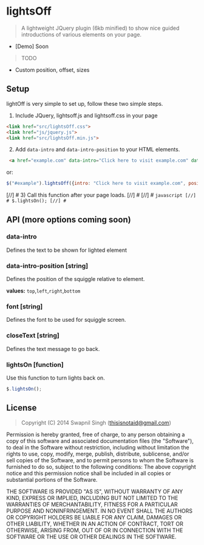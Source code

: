 # lightsOff

> A lightweight JQuery plugin (6kb minified) to show nice guided introductions of various elements on your page.

 - [Demo] Soon
 
 
> TODO

- Custom position, offset, sizes

## Setup

lightOff is very simple to set up, follow these two simple steps.

1) Include JQuery, lightsoff.js and lightsoff.css in your page

```html
<link href="src/lightsOff.css">
<link href="js/jquery.js">
<link href="src/lightsOff.min.js">
````

2) Add `data-intro` and `data-intro-position` to your HTML elements.
```html
 <a href="example.com" data-intro="Click here to visit example.com" data-intro-position="top">example.com</a>
```

or:

```javascript
$("#example").lightsOff({intro: "Click here to visit example.com", position: "top"});
```


[//] # 3) Call this function after your page loads.
[//] #
[//] # ```javascript
[//] # $.lightsOn();
[//] # ```

## API (more options coming soon)

### data-intro

Defines the text to be shown for lighted element

### data-intro-position [string]

Defines the position of the squiggle relative to element.

**values:** `top`,`left`,`right`,`bottom`

### font [string]

Defines the font to be used for squiggle screen.

### closeText [string]

Defines the text message to go back.

### lightsOn [function]

Use this function to turn lights back on.

```javascript
$.lightsOn();
```

## License
> Copyright (C) 2014 Swapnil Singh (thisisnotaid@gmail.com)

Permission is hereby granted, free of charge, to any person obtaining a copy of this software and associated
documentation files (the "Software"), to deal in the Software without restriction, including without limitation
the rights to use, copy, modify, merge, publish, distribute, sublicense, and/or sell copies of the Software,
and to permit persons to whom the Software is furnished to do so, subject to the following conditions:
The above copyright notice and this permission notice shall be included in all copies or substantial portions
of the Software.

THE SOFTWARE IS PROVIDED "AS IS", WITHOUT WARRANTY OF ANY KIND, EXPRESS OR IMPLIED, INCLUDING BUT NOT LIMITED
TO THE WARRANTIES OF MERCHANTABILITY, FITNESS FOR A PARTICULAR PURPOSE AND NONINFRINGEMENT. IN NO EVENT SHALL
THE AUTHORS OR COPYRIGHT HOLDERS BE LIABLE FOR ANY CLAIM, DAMAGES OR OTHER LIABILITY, WHETHER IN AN ACTION OF
CONTRACT, TORT OR OTHERWISE, ARISING FROM, OUT OF OR IN CONNECTION WITH THE SOFTWARE OR THE USE OR OTHER DEALINGS
IN THE SOFTWARE.
